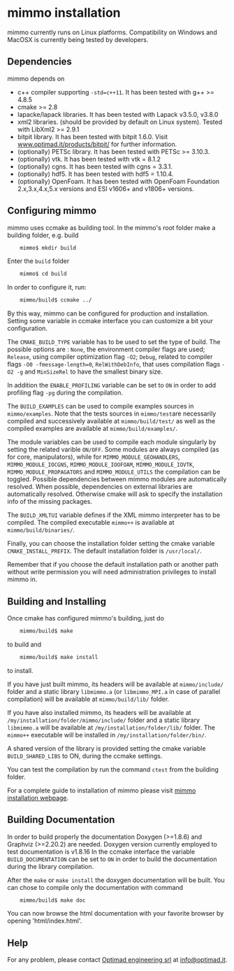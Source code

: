 # mimmo installation

mimmo currently runs on Linux platforms. Compatibility on Windows and MacOSX is currently being tested by developers.

## Dependencies
mimmo depends on
* c++ compiler supporting `-std=c++11`. It has been tested with g++ >= 4.8.5
* cmake >= 2.8
* lapacke/lapack libraries. It has been tested with Lapack v3.5.0, v3.8.0
* xml2 libraries. (should be provided by default on Linux system). Tested with LibXml2 >= 2.9.1
* bitpit library. It has been tested with bitpit 1.6.0. Visit www.optimad.it/products/bitpit/ for further information.
* (optionally) PETSc library. It has been tested with PETSc >= 3.10.3.
* (optionally) vtk. It has been tested with vtk = 8.1.2
* (optionally) cgns. It has been tested with cgns = 3.3.1.
* (optionally) hdf5. It has been tested with hdf5 = 1.10.4.
* (optionally) OpenFoam. It has been tested with OpenFoam Foundation 2.x,3.x,4.x,5.x versions and ESI v1606+ and v1806+ versions.

<!--- * (optionally) MPI implementation. It has been tested with OpenMPI >= 4.0.0. -->


## Configuring mimmo
mimmo uses ccmake as building tool.
In the mimmo's root folder make a building folder, e.g. build
```bash
    mimmo$ mkdir build
```
Enter the `build` folder
```bash
    mimmo$ cd build
```
 In order to configure it, run:
```bash
    mimmo/build$ ccmake ../
```

 By this way, mimmo can be configured for production and installation.
Setting some variable in ccmake interface you can customize a bit your configuration.

The `CMAKE_BUILD_TYPE` variable has to be used to set the type of build. The possible options are : `None`, the environment compiler flags are used; `Release`, using compiler optimization flag `-O2`; `Debug`, related to compiler flags `-O0 -fmessage-length=0`, `RelWithDebInfo`, that uses compilation flags `-O2 -g` and `MinSizeRel` to have the smallest binary size.

In addition the `ENABLE_PROFILING` variable can be set to `ON` in order to add profiling flag `-pg` during the compilation.

<!-- The `ENABLE_MPI` variable can be used to compile the parallel implementation of the mimmo packages and to allow the dependency on MPI libraries. -->

The `BUILD_EXAMPLES` can be used to compile examples sources in `mimmo/examples`. Note that the tests sources in `mimmo/test`are necessarily compiled and successively available at `mimmo/build/test/` as well as the compiled examples are available at `mimmo/build/examples/`.

The module variables  can be used to compile each module singularly by setting the related varible `ON/OFF`. Some modules are always compiled (as for core, manipulators), while for `MIMMO_MODULE_GEOHANDLERS`, `MIMMO_MODULE_IOCGNS`, `MIMMO_MODULE_IOOFOAM`, `MIMMO_MODULE_IOVTK`, `MIMMO_MODULE_PROPAGATORS` and `MIMMO_MODULE_UTILS` the compilation can be toggled. Possible dependencies between mimmo modules are automatically resolved.
When possible, dependencies on external libraries are automatically resolved. Otherwise cmake will ask to specify the installation info of the missing packages.

The `BUILD_XMLTUI` variable defines if the XML mimmo interpreter has to be compiled. The compiled executable `mimmo++` is available at `mimmo/build/binaries/`.

Finally, you can choose the installation folder setting the cmake variable `CMAKE_INSTALL_PREFIX`. The default installation folder is `/usr/local/`.

Remember that if you choose the default installation path or another path without write permission you will need administration privileges to install mimmo in.

## Building and Installing
Once cmake has configured mimmo's building, just do
```bash
    mimmo/build$ make   
```
to build and
```bash
    mimmo/build$ make install   
```
to install.

If you have just built mimmo, its headers will be available at `mimmo/include/` folder and a static library `libmimmo.a` (or `libmimmo_MPI.a` in case of parallel compilation) will be available at `mimmo/build/lib/` folder.

If you have also installed mimmo, its headers will be available at `/my/installation/folder/mimmo/include/` folder and a static library `libmimmo.a` will be available at `/my/installation/folder/lib/` folder. The `mimmo++` executable will be installed in `/my/installation/folder/bin/`.

A shared version of the library is provided setting the cmake variable `BUILD_SHARED_LIBS` to ON, during the ccmake settings.

You can test the compilation by run the command `ctest` from the building folder.

For a complete guide to installation of mimmo please visit
<a href="http://www.optimad.github.io/mimmo/documentation/installation.html">mimmo installation webpage</a>.

## Building Documentation
In order to build properly the documentation Doxygen (>=1.8.6) and Graphviz (>=2.20.2) are needed.
Doxygen version currently employed to test documentation is v1.8.16
In the ccmake interface the variable `BUILD_DOCUMENTATION` can be set to `ON` in order to build the documentation during the library compilation.
<!-- If turned on the new variable `DOC_EXTRACT_PRIVATE` can be used to include all the private class members in the documentation. -->

After the `make` or `make install` the doxygen documentation will be built. You can chose to compile only the documentation with command
```bash
    mimmo/build$ make doc   
```
You can now browse the html documentation with your favorite browser by opening 'html/index.html'.

## Help
For any problem, please contact <a href="http://www.optimad.it">Optimad engineering srl</a> at info@optimad.it.
